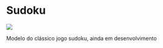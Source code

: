 # Sudoku
<img align="center" src="https://games.wtop.com/arenaxstorage-blob/arenax-games/Sudoku/1.29/assets/thumbs/secondary-thumb2x.jpg"></img>
<p>Modelo do clássico jogo sudoku, ainda em desenvolvimento</p>
